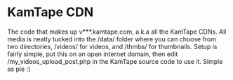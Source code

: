 # KamTape CDN
The code that makes up v***.kamtape.com, a.k.a all the KamTape CDNs.
All media is neatly tucked into the /data/ folder where you can choose from two directories, /videos/ for videos, and /thmbs/ for thumbnails.
Setup is fairly simple, put this on an open internet domain, then edit /my_videos_upload_post.php in the KamTape source code to use it.
Simple as pie :)
